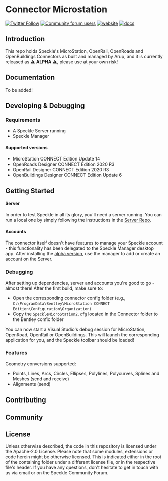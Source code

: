 # Connector Microstation

[![Twitter Follow](https://img.shields.io/twitter/follow/SpeckleSystems?style=social)](https://twitter.com/SpeckleSystems) [![Community forum users](https://img.shields.io/discourse/users?server=https%3A%2F%2Fdiscourse.speckle.works&style=flat-square&logo=discourse&logoColor=white)](https://discourse.speckle.works) [![website](https://img.shields.io/badge/https://-speckle.systems-royalblue?style=flat-square)](https://speckle.systems) [![docs](https://img.shields.io/badge/docs-speckle.guide-orange?style=flat-square&logo=read-the-docs&logoColor=white)](https://speckle.guide/dev/)

## Introduction

This repo holds Speckle's MicroStation, OpenRail, OpenRoads and OpenBuildings Connectors as built and managed by Arup, and it is currently released as ⚠ **ALPHA** ⚠, please use at your own risk!

## Documentation

To be added!

## Developing & Debugging

### Requirements

- A Speckle Server running
- Speckle Manager

#### Supported versions

- MicroStation CONNECT Edition Update 14
- OpenRoads Designer CONNECT Edition 2020 R3
- OpenRail Designer CONNECT Edition 2020 R3
- OpenBuildings Designer CONNECT Edition Update 6

## Getting Started

#### Server

In order to test Speckle in all its glory, you'll need a server running. You can run a local one by simply following the instructions in the [Server Repo](https://github.com/specklesystems/Server).

#### Accounts

The connector itself doesn't have features to manage your Speckle account - this functionality has been delegated to the Speckle Manager desktop app. After installing the [alpha version](https://speckle-releases.ams3.digitaloceanspaces.com/manager/SpeckleManager%20Setup.exe), use the manager to add or create an account on the Server.

### Debugging

After setting up dependencies, server and accounts you're good to go - almost there! After the first build, make sure to:

- Open the corresponding connector config folder (e.g., `C:\ProgramData\Bentley\MicroStation CONNECT Edition\Configuration\Organization`)
- Copy the `SpeckleMicroStation2.cfg` located in the Connector folder to the Bentley confic folder

You can now start a Visual Studio's debug session for MicroStation, OpenRoad, OpenRail or OpenBuildings. This will launch the corresponding application for you, and the Speckle toolbar should be loaded!

### Features

Geometry conversions supported:

- Points, Lines, Arcs, Circles, Ellipses, Polylines, Polycurves, Splines and Meshes (send and receive)
- Alignments (send)

## Contributing


## Community


## License

Unless otherwise described, the code in this repository is licensed under the Apache-2.0 License. Please note that some modules, extensions or code herein might be otherwise licensed. This is indicated either in the root of the containing folder under a different license file, or in the respective file's header. If you have any questions, don't hesitate to get in touch with us via email or on the Speckle Community Forum.
